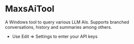 # MaxsAiTool
A Windows tool to query various LLM AIs.  Supports branched conversations, history and summaries among others.

* Use Edit => Settings to enter your API keys
